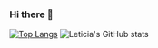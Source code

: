 ### Hi there 👋

<!--
**mareshbard/mareshbard** is a ✨ _special_ ✨ repository because its `README.md` (this file) appears on your GitHub profile.

Here are some ideas to get you started:

### - 🔭 I’m currently working on ... POO Project
- 🌱 I’m currently learning ... Java, Javascript 
- 👯 I’m looking to collaborate on ...
- 🤔 I’m looking for help with ...
- 💬 Ask me about ...
- 📫 How to reach me: ...
- 😄 Pronouns: ... she/her
- ⚡ Fun fact: ...
<!--
-->

[![Top Langs](https://github-readme-stats.vercel.app/api/top-langs/?username=mareshbard&show_icons=true&theme=tokyonight)](https://github.com/mareshbard/github-readme-stats)
![Leticia's GitHub stats](https://github-readme-stats.vercel.app/api?username=mareshbard&show_icons=true&theme=tokyonight)




    

